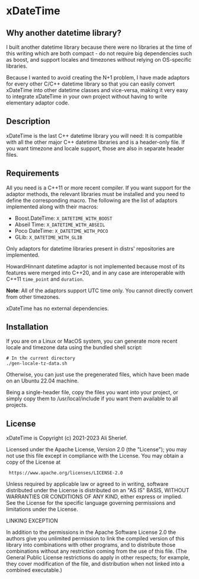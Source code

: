 # xDateTime

## Why another datetime library?

I built another datetime library because there were no libraries at the time of this writing which
are both compact - do not require big dependencies such as boost, and support locales and timezones
without relying on OS-specific libraries.

Because I wanted to avoid creating the N+1 problem, I have made adaptors for every other C/C++
datetime library so that you can easily convert xDateTime into other datetime classes and vice-versa,
making it very easy to integrate xDateTime in your own project without having to write elementary
adaptor code.

## Description

xDateTime is the last C++ datetime library you will need: It is compatible with all the other
major C++ datetime libraries and is a header-only file. If you want timezone and locale support,
those are also in separate header files.

## Requirements

All you need is a C++11 or more recent compiler. If you want support for the adaptor methods,
the relevant libraries must be installed and you need to define the corresponding macro.
The following are the list of adaptors implemented along with their macros:

- Boost.DateTime: `X_DATETIME_WITH_BOOST`
- Abseil Time: `X_DATETIME_WITH_ABSEIL`
- Poco DateTime: `X_DATETIME_WITH_POCO`
- GLib: `X_DATETIME_WITH_GLIB`

Only adaptors for datetime libraries present in distrs' repositories are implemented.

HowardHinnant datetime adaptor is not implemented because most of its features were merged
into C++20, and in any case are interoperable with C++11 <chrono> `time_point` and `duration`.

**Note**: All of the adaptors support UTC time only. You cannot directly convert from other
timezones.

xDateTime has no external dependencies.
                                                                                                                                                                        
## Installation

If you are on a Linux or MacOS system, you can generate more recent locale and timezone data
using the bundled shell script:
```
# In the current directory
./gen-locale-tz-data.sh
```

Otherwise, you can just use the pregenerated files, which have been made on an Ubuntu 22.04 machine.

Being a single-header file, copy the files you want into your project, or simply copy them
to /usr/local/include if you want them available to all projects.

## License

xDateTime is Copyright (c) 2021-2023 Ali Sherief.

Licensed under the Apache License, Version 2.0 (the "License");
you may not use this file except in compliance with the License.
You may obtain a copy of the License at

     https://www.apache.org/licenses/LICENSE-2.0

Unless required by applicable law or agreed to in writing, software
distributed under the License is distributed on an "AS IS" BASIS,
WITHOUT WARRANTIES OR CONDITIONS OF ANY KIND, either express or implied.
See the License for the specific language governing permissions and
limitations under the License. 


  LINKING EXCEPTION

 In addition to the permissions in the Apache Software License 2.0
 the authors give you unlimited permission to link the compiled
 version of this library into combinations with other programs,
 and to distribute those combinations without any restriction
 coming from the use of this file.  (The General Public License
 restrictions do apply in other respects; for example, they cover
 modification of the file, and distribution when not linked into
 a combined executable.)

